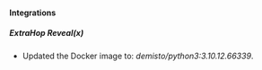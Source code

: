 #### Integrations
##### ExtraHop Reveal(x)
- Updated the Docker image to: *demisto/python3:3.10.12.66339*.
